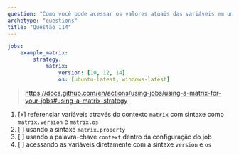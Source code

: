```yaml
---
question: "Como você pode acessar os valores atuais das variáveis em uma matriz dentro de um job no exemplo abaixo:"
archetype: "questions"
title: "Questão 114"
---
```


```yaml
jobs:
    example_matrix:
        strategy:
            matrix:
                version: [10, 12, 14]
                os: [ubuntu-latest, windows-latest]
```
> https://docs.github.com/en/actions/using-jobs/using-a-matrix-for-your-jobs#using-a-matrix-strategy
1. [x] referenciar variáveis através do contexto `matrix` com sintaxe como `matrix.version` e `matrix.os`
1. [ ] usando a sintaxe `matrix.property`
1. [ ] usando a palavra-chave `context` dentro da configuração do job
1. [ ] acessando as variáveis diretamente com a sintaxe `version` e `os`
